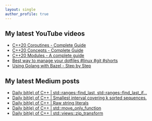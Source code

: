 ```yaml
---
layout: single
author_profile: true
---
```


## My latest YouTube videos

<ul>
<!--START_SECTION:youtube-->
<li><a href="https://www.youtube.com/watch?v=w-dmOHhBX9o">C++20 Coroutines - Complete Guide</a></li>
<li><a href="https://www.youtube.com/watch?v=1So7onMFxJM">C++20 Concepts  - Complete Guide</a></li>
<li><a href="https://www.youtube.com/watch?v=WRCwciJ5MTE">C++20 Modules - A complete guide</a></li>
<li><a href="https://www.youtube.com/watch?v=LHrB4TcU1JM">Best way to manage your dotfiles #linux #git #shorts</a></li>
<li><a href="https://www.youtube.com/watch?v=mXLrk0ipwz4">Using Golang with Bazel - Step by Step</a></li>
<!--END_SECTION:youtube-->
</ul>

## My latest Medium posts

<ul>
<!--START_SECTION:medium-->
<li><a href="https://medium.com/@simontoth/daily-bit-e-of-c-std-ranges-find-last-std-ranges-find-last-if-ace6be6a24fb?source=rss-1e1de1006a93------2">Daily bit(e) of C++ | std::ranges::find_last, std::ranges::find_last_if…</a></li>
<li><a href="https://medium.com/@simontoth/daily-bit-e-of-c-smallest-interval-covering-k-sorted-sequences-fb4d1ea9d097?source=rss-1e1de1006a93------2">Daily bit(e) of C++ | Smallest interval covering k sorted sequences.</a></li>
<li><a href="https://medium.com/@simontoth/daily-bit-e-of-c-raw-string-literals-238b86832325?source=rss-1e1de1006a93------2">Daily bit(e) of C++ | Raw string literals</a></li>
<li><a href="https://medium.com/@simontoth/daily-bit-e-of-c-std-move-only-function-26c5e5c8bf16?source=rss-1e1de1006a93------2">Daily bit(e) of C++ | std::move_only_function</a></li>
<li><a href="https://medium.com/@simontoth/daily-bit-e-of-c-std-views-zip-transform-df28b1ff4718?source=rss-1e1de1006a93------2">Daily bit(e) of C++ | std::views::zip_transform</a></li>
<!--END_SECTION:medium-->
</ul>